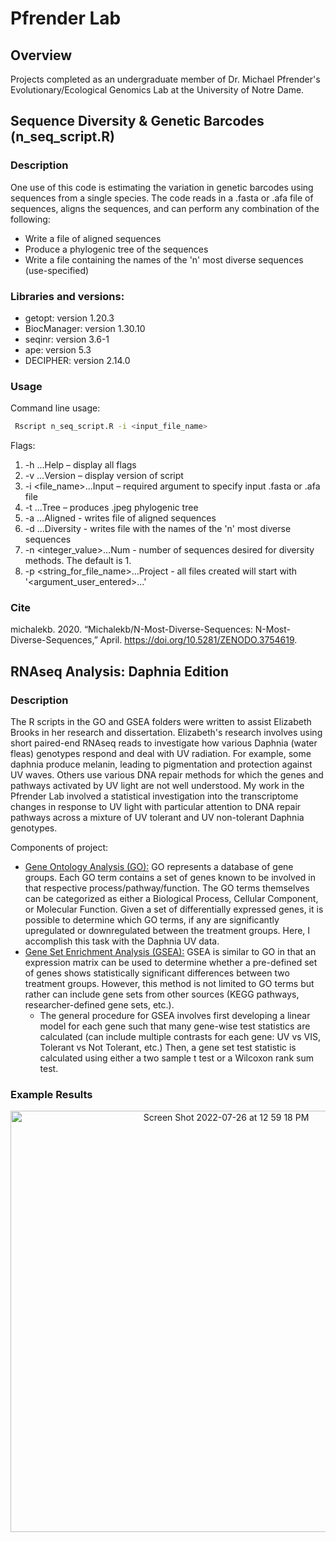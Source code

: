 # Pfrender Lab
## Overview
Projects completed as an undergraduate member of Dr. Michael Pfrender's Evolutionary/Ecological Genomics Lab at the University of Notre Dame. 

## Sequence Diversity & Genetic Barcodes (n_seq_script.R)
### Description
One use of this code is estimating the variation in genetic barcodes using sequences from a single species. The code reads in a .fasta or .afa file of sequences, aligns the sequences, and can perform any combination of the following:
- Write a file of aligned sequences
- Produce a phylogenic tree of the sequences
- Write a file containing the names of the 'n' most diverse sequences (use-specified)

### Libraries and versions:
- getopt: version 1.20.3  
- BiocManager: version 1.30.10
- seqinr: version 3.6-1
- ape: version 5.3
- DECIPHER: version 2.14.0

### Usage
Command line usage:
```sh
 Rscript n_seq_script.R -i <input_file_name> 
```
Flags:
1. -h ...Help – display all flags
2. -v ...Version – display version of script
3. -i <file_name>...Input – required argument to specify input .fasta or .afa file
4. -t ...Tree – produces .jpeg phylogenic tree
5. -a ...Aligned - writes file of aligned sequences
6. -d ...Diversity - writes file with the names of the 'n' most diverse sequences
7. -n <integer_value>...Num - number of sequences desired for diversity methods. The default is 1.
8. -p <string_for_file_name>...Project - all files created will start with '<argument_user_entered>...'

### Cite
michalekb. 2020. “Michalekb/N-Most-Diverse-Sequences: N-Most-Diverse-Sequences,” April. https://doi.org/10.5281/ZENODO.3754619.

## RNAseq Analysis: Daphnia Edition
### Description
The R scripts in the GO and GSEA folders were written to assist Elizabeth Brooks in her research and dissertation. 
Elizabeth's research involves using short paired-end RNAseq reads to investigate how various Daphnia (water fleas) genotypes respond and deal with UV radiation. For example, some daphnia produce melanin, leading to pigmentation and protection against UV waves. Others use various DNA repair methods for which the genes and pathways activated by UV light are not well understood. My work in the Pfrender Lab involved a statistical investigation into the transcriptome changes in response to UV light with particular attention to DNA repair pathways across a mixture of UV tolerant and UV non-tolerant Daphnia genotypes.  

Components of project:
- <ins>Gene Ontology Analysis (GO):</ins> GO represents a database of gene groups. Each GO term contains a set of genes known to be involved in that respective process/pathway/function. The GO terms themselves can be categorized as either a Biological Process, Cellular Component, or Molecular Function. Given a set of differentially expressed genes, it is possible to determine which GO terms, if any are significantly upregulated or downregulated between the treatment groups. Here, I accomplish this task with the Daphnia UV data.
- <ins>Gene Set Enrichment Analysis (GSEA):</ins> GSEA is similar to GO in that an expression matrix can be used to determine whether a pre-defined set of genes shows statistically significant differences between two treatment groups. However, this method is not limited to GO terms but rather can include gene sets from other sources (KEGG pathways, researcher-defined gene sets, etc.).  
  - The general procedure for GSEA involves first developing a linear model for each gene such that many gene-wise test statistics are calculated (can include multiple contrasts for each gene: UV vs VIS, Tolerant vs Not Tolerant, etc.) Then, a gene set test statistic is calculated using either a two sample t test or a Wilcoxon rank sum test. 

### Example Results
<p align="center">
<img width="674" alt="Screen Shot 2022-07-26 at 12 59 18 PM" src="https://user-images.githubusercontent.com/109704770/181066338-1a86d74d-51a4-44b4-8e75-dc33cecf24b6.png">
</p>
